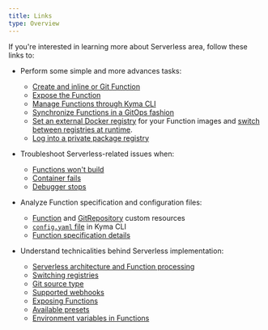 ```yaml
---
title: Links
type: Overview
---
```


If you're interested in learning more about Serverless area, follow these links to:

- Perform some simple and more advances tasks:

  - [Create and inline or Git Function](#TO-DO)
  - [Expose the Function](#TO-DO)
  - [Manage Functions through Kyma CLI](#TO-DO)
  - [Synchronize Functions in a GitOps fashion](#TO-DO)
  - [Set an external Docker registry](#TO-DO) for your Function images and [switch between registries at runtime](#TO-DO).
  - [Log into a private package registry](#TO-DO)

- Troubleshoot Serverless-related issues when:

   - [Functions won't build](#TO-DO)
   - [Container fails](#TO-DO)
   - [Debugger stops](#TO-DO)

- Analyze Function specification and configuration files:

  - [Function](#TO-DO) and [GitRepository](#TO-DO) custom resources
  - [`config.yaml` file](#TO-DO) in Kyma CLI
  - [Function specification details](#TO-DO)

- Understand technicalities behind Serverless implementation:

  - [Serverless architecture and Function processing](#TO-DO)
  - [Switching registries](#TO-DO)
  - [Git source type](#TO-DO)
  - [Supported webhooks](#TO-DO)
  - [Exposing Functions](#TO-DO)
  - [Available presets](#TO-DO)
  - [Environment variables in Functions](#TO-DO)
